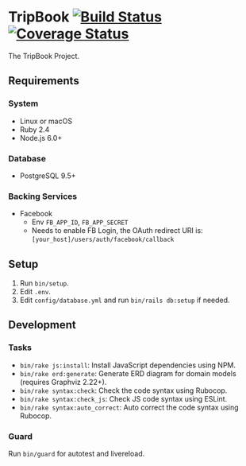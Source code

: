# TripBook [![Build Status](https://travis-ci.org/zetavg/TripBook.svg?branch=master)](https://travis-ci.org/zetavg/TripBook) [![Coverage Status](https://coveralls.io/repos/github/zetavg/TripBook/badge.svg?branch=master)](https://coveralls.io/github/zetavg/TripBook?branch=master)

The TripBook Project.

## Requirements

### System

* Linux or macOS
* Ruby 2.4
* Node.js 6.0+

### Database

* PostgreSQL 9.5+

### Backing Services

* Facebook
  * Env `FB_APP_ID`, `FB_APP_SECRET`
  * Needs to enable FB Login, the OAuth redirect URI is: `[your_host]/users/auth/facebook/callback`

## Setup

1. Run `bin/setup`.
2. Edit `.env`.
3. Edit `config/database.yml` and run `bin/rails db:setup` if needed.

## Development

### Tasks

- `bin/rake js:install`: Install JavaScript dependencies using NPM.
- `bin/rake erd:generate`: Generate ERD diagram for domain models (requires Graphviz 2.22+).
- `bin/rake syntax:check`: Check the code syntax using Rubocop.
- `bin/rake syntax:check_js`: Check JS code syntax using ESLint.
- `bin/rake syntax:auto_correct`: Auto correct the code syntax using Rubocop.

### Guard

Run `bin/guard` for autotest and livereload.

